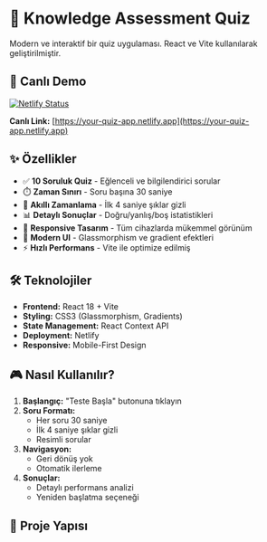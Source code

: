# 🧠 Knowledge Assessment Quiz

Modern ve interaktif bir quiz uygulaması. React ve Vite kullanılarak geliştirilmiştir.

## 🚀 Canlı Demo

[![Netlify Status](https://api.netlify.com/api/v1/badges/your-badge-id/deploy-status)](https://fabulous-lily-05cb6d.netlify.app)

**Canlı Link:** [https://your-quiz-app.netlify.app](https://your-quiz-app.netlify.app)

## ✨ Özellikler

- ✅ **10 Soruluk Quiz** - Eğlenceli ve bilgilendirici sorular
- ⏱️ **Zaman Sınırı** - Soru başına 30 saniye
- 🎯 **Akıllı Zamanlama** - İlk 4 saniye şıklar gizli
- 📊 **Detaylı Sonuçlar** - Doğru/yanlış/boş istatistikleri
- 📱 **Responsive Tasarım** - Tüm cihazlarda mükemmel görünüm
- 🎨 **Modern UI** - Glassmorphism ve gradient efektleri
- ⚡ **Hızlı Performans** - Vite ile optimize edilmiş

## 🛠️ Teknolojiler

- **Frontend:** React 18 + Vite
- **Styling:** CSS3 (Glassmorphism, Gradients)
- **State Management:** React Context API
- **Deployment:** Netlify
- **Responsive:** Mobile-First Design

## 🎮 Nasıl Kullanılır?

1. **Başlangıç:** "Teste Başla" butonuna tıklayın
2. **Soru Formatı:** 
   - Her soru 30 saniye
   - İlk 4 saniye şıklar gizli
   - Resimli sorular
3. **Navigasyon:**
   - Geri dönüş yok
   - Otomatik ilerleme
4. **Sonuçlar:**
   - Detaylı performans analizi
   - Yeniden başlatma seçeneği

## 📁 Proje Yapısı
